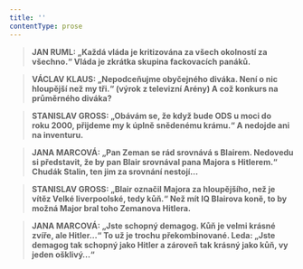 ```yaml
---
title: ''
contentType: prose
---
```


<section>

> ****JAN RUML**: „Každá vláda je kritizována za všech okolností za všechno.“ **Vláda je zkrátka skupina fackovacích panáků.****

> ****VÁCLAV KLAUS**: „Nepodceňujme obyčejného diváka. Není o nic hloupější než my tři.“ (výrok z televizní Arény) **A což konkurs na průměrného diváka?****

> ****STANISLAV GROSS**: „Obávám se, že když bude ODS u moci do roku 2000, přijdeme my k úplně snědenému krámu.“ **A nedojde ani na inventuru.****

> ****JANA MARCOVÁ**: „Pan Zeman se rád srovnává s Blairem. Nedovedu si představit, že by pan Blair srovnával pana Majora s Hitlerem.“ **Chudák Stalin, ten jim za srovnání nestojí…****

> ****STANISLAV GROSS**: „Blair označil Majora za hloupějšího, než je vítěz Velké liverpoolské, tedy kůň.“ **Než mít IQ Blairova koně, to by možná Major bral toho Zemanova Hitlera.****

> ****JANA MARCOVÁ**: „Jste schopný demagog. Kůň je velmi krásné zvíře, ale Hitler…“ **To už je trochu překombinované. Leda: „Jste demagog tak schopný jako Hitler a zároveň tak krásný jako kůň, vy jeden ošklivý…“****

</section>
